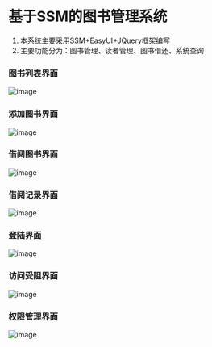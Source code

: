 # 基于SSM的图书管理系统

1. 本系统主要采用SSM+EasyUI+JQuery框架编写
2. 主要功能分为：图书管理、读者管理、图书借还、系统查询

### 图书列表界面

![image](https://github.com/zhouwenbin00/Library-Management-System/blob/master/%E5%85%B6%E4%BB%96%E8%B5%84%E6%BA%90/2019-02-25_200914.png)

### 添加图书界面

![image](https://github.com/zhouwenbin00/Library-Management-System/blob/master/%E5%85%B6%E4%BB%96%E8%B5%84%E6%BA%90/2019-02-25_200938.png)

### 借阅图书界面

![image](https://github.com/zhouwenbin00/Library-Management-System/blob/master/%E5%85%B6%E4%BB%96%E8%B5%84%E6%BA%90/2019-02-26_183930.png)

### 借阅记录界面

![image](https://github.com/zhouwenbin00/Library-Management-System/blob/master/%E5%85%B6%E4%BB%96%E8%B5%84%E6%BA%90/2019-02-26_221118.png)

### 登陆界面
![image](https://github.com/zhouwenbin00/Library-Management-System/blob/master/%E5%85%B6%E4%BB%96%E8%B5%84%E6%BA%90/2019-02-27_184805.png)

### 访问受阻界面
![image](https://github.com/zhouwenbin00/Library-Management-System/blob/master/%E5%85%B6%E4%BB%96%E8%B5%84%E6%BA%90/2019-02-27_184844.png)

### 权限管理界面
![image](https://github.com/zhouwenbin00/Library-Management-System/blob/master/%E5%85%B6%E4%BB%96%E8%B5%84%E6%BA%90/2019-02-27_184824.png)
